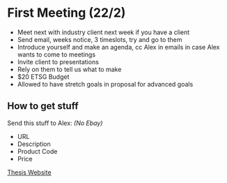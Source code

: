# First Meeting (22/2)

- Meet next with industry client next week if you have a client
- Send email, weeks notice, 3 timeslots, try and go to them
- Introduce yourself and make an agenda, cc Alex in emails in case Alex wants to come to meetings
- Invite client to presentations
- Rely on them to tell us what to make
- $20 ETSG Budget
- Allowed to have stretch goals in proposal for advanced goals



## How to get stuff

Send this stuff to Alex: *(No Ebay)*

- URL
- Description
- Product Code
- Price



[Thesis Website](myThesis.AlexPudmenzky.com)

